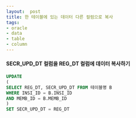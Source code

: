 ```yaml
---
layout:  post
title: 한 테이블에 있는 데이터 다른 컬럼으로 복사
tags:
- oracle
- data
- table
- column
---
```


#### SECR_UPD_DT 컬럼을 REG_DT 컬럼에 데이터 복사하기

```sql
UPDATE
(
SELECT REG_DT, SECR_UPD_DT FROM 테이블명 B
WHERE INSI_ID = B.INSI_ID
AND MEMB_ID = B.MEMB_ID
)
SET SECR_UPD_DT = REG_DT

```